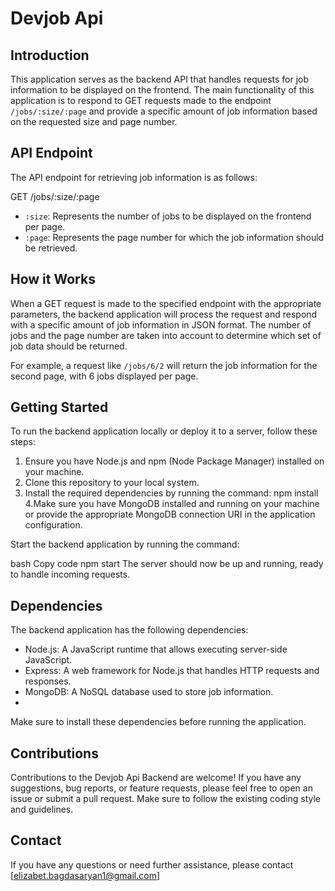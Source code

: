 # Devjob Api

## Introduction

This application serves as the backend API that handles requests for job information to be displayed on the frontend. The main functionality of this application is to respond to GET requests made to the endpoint `/jobs/:size/:page` and provide a specific amount of job information based on the requested size and page number.

## API Endpoint

The API endpoint for retrieving job information is as follows:

GET /jobs/:size/:page

- `:size`: Represents the number of jobs to be displayed on the frontend per page.
- `:page`: Represents the page number for which the job information should be retrieved.

## How it Works

When a GET request is made to the specified endpoint with the appropriate parameters, the backend application will process the request and respond with a specific amount of job information in JSON format. The number of jobs and the page number are taken into account to determine which set of job data should be returned.

For example, a request like `/jobs/6/2` will return the job information for the second page, with 6 jobs displayed per page.

## Getting Started

To run the backend application locally or deploy it to a server, follow these steps:

1. Ensure you have Node.js and npm (Node Package Manager) installed on your machine.
2. Clone this repository to your local system.
3. Install the required dependencies by running the command:
npm install
4.Make sure you have MongoDB installed and running on your machine or provide the appropriate MongoDB connection URI in the application configuration.

Start the backend application by running the command:

bash
Copy code
npm start
The server should now be up and running, ready to handle incoming requests.


## Dependencies

The backend application has the following dependencies:

- Node.js: A JavaScript runtime that allows executing server-side JavaScript.
- Express: A web framework for Node.js that handles HTTP requests and responses.
- MongoDB: A NoSQL database used to store job information.
- 
Make sure to install these dependencies before running the application.


## Contributions

Contributions to the Devjob Api Backend are welcome! If you have any suggestions, bug reports, or feature requests, please feel free to open an issue or submit a pull request. Make sure to follow the existing coding style and guidelines.

## Contact

If you have any questions or need further assistance, please contact [elizabet.bagdasaryan1@gmail.com]


